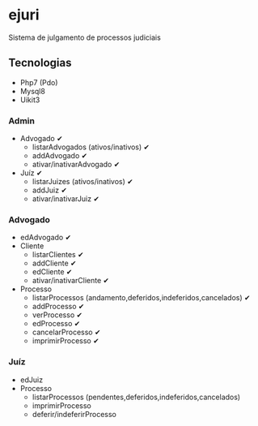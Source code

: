 # ejuri
Sistema de julgamento de processos judiciais

## Tecnologias
- Php7 (Pdo)
- Mysql8
- Uikit3

### Admin
- Advogado ✔
    - listarAdvogados (ativos/inativos) ✔
    - addAdvogado ✔
    - ativar/inativarAdvogado ✔
- Juíz ✔
    - listarJuizes (ativos/inativos) ✔
    - addJuiz ✔
    - ativar/inativarJuiz ✔

### Advogado
- edAdvogado ✔
- Cliente
    - listarClientes ✔
    - addCliente ✔
    - edCliente ✔
    - ativar/inativarCliente ✔
- Processo
    - listarProcessos (andamento,deferidos,indeferidos,cancelados) ✔
    - addProcesso ✔
    - verProcesso ✔
    - edProcesso ✔
    - cancelarProcesso ✔
    - imprimirProcesso ✔

### Juíz
- edJuiz
- Processo
    - listarProcessos (pendentes,deferidos,indeferidos,cancelados)
    - imprimirProcesso
    - deferir/indeferirProcesso